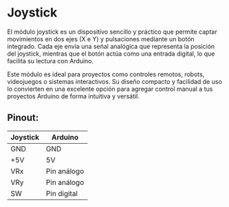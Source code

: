 # Joystick

El módulo joystick es un dispositivo sencillo y práctico que permite captar movimientos en dos ejes (X e Y) y pulsaciones mediante un botón integrado. Cada eje envía una señal analógica que representa la posición del joystick, mientras que el botón actúa como una entrada digital, lo que facilita su lectura con Arduino.

Este módulo es ideal para proyectos como controles remotos, robots, videojuegos o sistemas interactivos. Su diseño compacto y facilidad de uso lo convierten en una excelente opción para agregar control manual a tus proyectos Arduino de forma intuitiva y versátil.

## Pinout:

| Joystick | Arduino   |
|----------|-----------|
| GND      | GND       |
| +5V      | 5V        |
| VRx      | Pin análogo |
| VRy      | Pin análogo |
| SW       | Pin digital |
